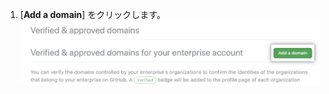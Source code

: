 1. [**Add a domain**] をクリックします。 ![[Add a domain] ボタン](/assets/images/help/enterprises/add-a-domain-button.png)
